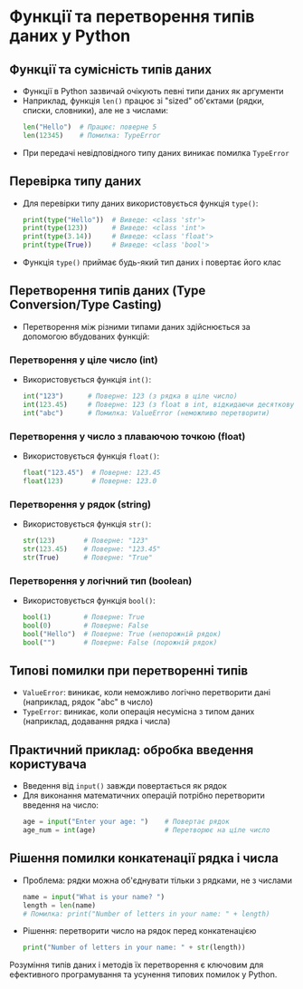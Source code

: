 # Функції та перетворення типів даних у Python

## Функції та сумісність типів даних
- Функції в Python зазвичай очікують певні типи даних як аргументи
- Наприклад, функція `len()` працює зі "sized" об'єктами (рядки, списки, словники), але не з числами:
  ```python
  len("Hello")  # Працює: поверне 5
  len(12345)    # Помилка: TypeError
  ```
- При передачі невідповідного типу даних виникає помилка `TypeError`

## Перевірка типу даних
- Для перевірки типу даних використовується функція `type()`:
  ```python
  print(type("Hello"))  # Виведе: <class 'str'>
  print(type(123))      # Виведе: <class 'int'>
  print(type(3.14))     # Виведе: <class 'float'>
  print(type(True))     # Виведе: <class 'bool'>
  ```
- Функція `type()` приймає будь-який тип даних і повертає його клас

## Перетворення типів даних (Type Conversion/Type Casting)
- Перетворення між різними типами даних здійснюється за допомогою вбудованих функцій:

### Перетворення у ціле число (int)
- Використовується функція `int()`:
  ```python
  int("123")      # Поверне: 123 (з рядка в ціле число)
  int(123.45)     # Поверне: 123 (з float в int, відкидаючи десяткову частину)
  int("abc")      # Помилка: ValueError (неможливо перетворити)
  ```

### Перетворення у число з плаваючою точкою (float)
- Використовується функція `float()`:
  ```python
  float("123.45")  # Поверне: 123.45
  float(123)       # Поверне: 123.0
  ```

### Перетворення у рядок (string)
- Використовується функція `str()`:
  ```python
  str(123)       # Поверне: "123"
  str(123.45)    # Поверне: "123.45"
  str(True)      # Поверне: "True"
  ```

### Перетворення у логічний тип (boolean)
- Використовується функція `bool()`:
  ```python
  bool(1)        # Поверне: True
  bool(0)        # Поверне: False
  bool("Hello")  # Поверне: True (непорожній рядок)
  bool("")       # Поверне: False (порожній рядок)
  ```

## Типові помилки при перетворенні типів
- `ValueError`: виникає, коли неможливо логічно перетворити дані (наприклад, рядок "abc" в число)
- `TypeError`: виникає, коли операція несумісна з типом даних (наприклад, додавання рядка і числа)

## Практичний приклад: обробка введення користувача
- Введення від `input()` завжди повертається як рядок
- Для виконання математичних операцій потрібно перетворити введення на число:
  ```python
  age = input("Enter your age: ")    # Повертає рядок
  age_num = int(age)                 # Перетворює на ціле число
  ```

## Рішення помилки конкатенації рядка і числа
- Проблема: рядки можна об'єднувати тільки з рядками, не з числами
  ```python
  name = input("What is your name? ")
  length = len(name)
  # Помилка: print("Number of letters in your name: " + length)
  ```
- Рішення: перетворити число на рядок перед конкатенацією
  ```python
  print("Number of letters in your name: " + str(length))
  ```

Розуміння типів даних і методів їх перетворення є ключовим для ефективного програмування та усунення типових помилок у Python.